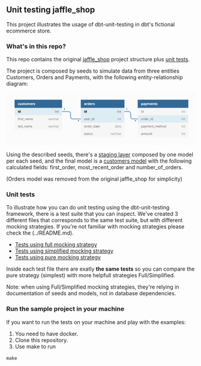 ## Unit testing jaffle_shop

This project illustrates the usage of dbt-unit-testing in dbt's fictional ecommerce store.

### What's in this repo?
This repo contains the original [jaffle_shop](https://github.com/dbt-labs/jaffle_shop) project structure plus [unit tests](./tests/unit/).

The project is composed by seeds to simulate data from three entities Customers, Orders and Payments, with the following entity-relationship diagram:

![Jaffle Shop ERD](./etc/jaffle_shop_erd.png)

Using the described seeds, there's a [staging layer](./models/staging/) composed by one model per each seed, and the final model is a [customers model](./models/customers.sql) with the following calculated fields: first_order, most_recent_order and number_of_orders.


(Orders model was removed from the original jaffle_shop for simplicity)
### Unit tests
To illustrate how you can do unit testing using the dbt-unit-testing framework, there is a test suite that you can inspect. We've created 3 different files that corresponds to the same test suite, but with different mocking strategies. If you're not familiar with mocking strategies please check the (../README.md).

- [Tests using full mocking strategy](./tests/unit/tests_using_full_mocking_strategy_and_sql_input.sql)
- [Tests using simplified mocking strategy](./tests/unit/tests_using_simplified_mocking_strategy_and_sql_input.sql)
- [Tests using pure mocking strategy](./tests/unit/tests_using_pure_mocking_strategy_and_sql_input.sql) 
  
Inside each test file there are exatly **the same tests** so you can compare the pure strategy (simplest) with more helpfull strategies Full/Simplified. 

Note: when using Full/Simplified mocking strategies, they're relying in documentation of seeds and models, not in database dependencies.

### Run the sample project in your machine
If you want to run the tests on your machine and play with the examples:

1. You need to have docker.
2. Clone this repository.
3. Use make to run
```
make
```
